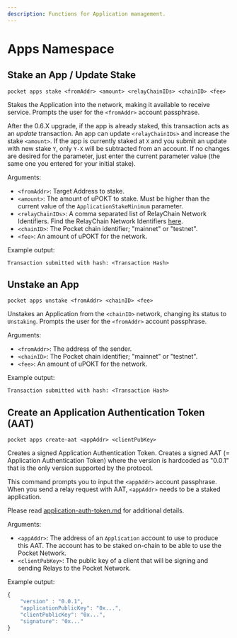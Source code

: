 ```yaml
---
description: Functions for Application management.
---
```


# Apps Namespace

## Stake an App / Update Stake

```text
pocket apps stake <fromAddr> <amount> <relayChainIDs> <chainID> <fee>
```

Stakes the Application into the network, making it available to receive service. Prompts the user for the `<fromAddr>`
account passphrase.

After the 0.6.X upgrade, if the app is already staked, this transaction acts as an _update_ transaction. An app can
update `<relayChainIDs>` and increase the stake `<amount>`. If the app is currently staked at `X` and you submit an
update with new stake `Y`, only `Y-X` will be subtracted from an account. If no changes are desired for the parameter,
just enter the current parameter value \(the same one you entered for your initial stake\).

Arguments:

- `<fromAddr>`: Target Address to stake.
- `<amount>`: The amount of uPOKT to stake. Must be higher than the current value of the `ApplicationStakeMinimum`
  parameter.
- `<relayChainIDs>`: A comma separated list of RelayChain Network Identifiers. Find the RelayChain Network
  Identifiers [here](https://docs.pokt.network/reference/supported-chains).
- `<chainID>`: The Pocket chain identifier; "mainnet" or "testnet".
- `<fee>`: An amount of uPOKT for the network.

Example output:

```text
Transaction submitted with hash: <Transaction Hash>
```

## Unstake an App

```text
pocket apps unstake <fromAddr> <chainID> <fee>
```

Unstakes an Application from the `<chainID>` network, changing its status to `Unstaking`. Prompts the user for
the `<fromAddr>` account passphrase.

Arguments:

- `<fromAddr>`: The address of the sender.
- `<chainID>`: The Pocket chain identifier; "mainnet" or "testnet".
- `<fee>`: An amount of uPOKT for the network.

Example output:

```text
Transaction submitted with hash: <Transaction Hash>
```

## Create an Application Authentication Token \(AAT\)

```text
pocket apps create-aat <appAddr> <clientPubKey>
```

Creates a signed Application Authentication Token.
Creates a signed AAT (= Application Authentication Token) where the version is
hardcoded as "0.0.1" that is the only version supported by the protocol.

This command prompts you to input the `<appAddr>` account passphrase.
When you send a relay request with AAT, `<appAddr>` needs to be a staked
application.

Please read [application-auth-token.md](../application-auth-token.md)
for additional details.

Arguments:

- `<appAddr>`:
  The address of an `Application` account to use to produce this AAT.
  The account has to be staked on-chain to be able to use the Pocket Network.
- `<clientPubKey>`:
  The public key of a client that will be signing and sending Relays to the Pocket Network.

Example output:

```javascript
{
    "version" : "0.0.1",
    "applicationPublicKey": "0x...",
    "clientPublicKey": "0x...",
    "signature": "0x..."
}
```
